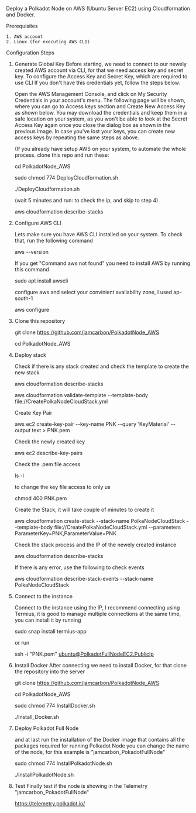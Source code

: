 Deploy a Polkadot Node on AWS (Ubuntu Server EC2) using Cloudformation and Docker.

Prerequisites

    1. AWS account
    2. Linux (for executing AWS CLI)

Configuration Steps

1. Generate Global Key
    Before starting, we need to connect to our newely created AWS account via CLI, for that we need access key and secret key.
    To configure the Access Key and Secret Key, which are required to use CLI
    If you don't have this credentials yet, follow the steps below:

    Open the AWS Management Console, and click on My Security Credentials in your account's menu.
    The following page will be shown, where you can go to Access keys section and Create New Access Key as shown below.
    You may download the credentials and keep them in a safe location on your system, as you won't be able to look at the Secret Access Key again once you close the dialog box as shown in the previous image. In case you've lost your keys, you can create new access keys by repeating the same steps as above. 

    (If you already have setup AWS on your system, to automate the whole process. clone this repo and run these:

    cd PolkadotNode_AWS

    sudo chmod 774 DeployCloudformation.sh

    ./DeployCloudformation.sh

    (wait 5 minutes and run: to check the ip, and skip to step 4)

    aws cloudformation describe-stacks

   
2. Configure AWS CLI

    Lets make sure you have AWS CLI installed on your system.
    To check that, run the following command

    aws --version

    If you get "Command aws not found" you need to install AWS by running this command

    sudo apt install awscli

    configure aws and select your convinient availability zone, I used ap-south-1

    aws configure


3. Clone this repository

    git clone https://github.com/jamcarbon/PolkadotNode_AWS

    cd PolkadotNode_AWS

    
4. Deploy stack

    Check if there is any stack created and check the template to create the new stack

    aws cloudformation describe-stacks

    aws cloudformation validate-template --template-body file://CreatePolkaNodeCloudStack.yml

    Create Key Pair

    aws ec2 create-key-pair --key-name PNK --query 'KeyMaterial' --output text > PNK.pem

    Check the newly created key

    aws ec2 describe-key-pairs

    Check the .pem file access

    ls -l

    to change the key file access to only us

    chmod 400 PNK.pem
    
    Create the Stack, it will take couple of minutes to create it

    aws cloudformation create-stack --stack-name PolkaNodeCloudStack --template-body file://CreatePolkaNodeCloudStack.yml --parameters ParameterKey=PNK,ParameterValue=PNK 

    Check the stack process and the IP of the newely created instance

    aws cloudformation describe-stacks

    If there is any error, use the following to check events

    aws cloudformation describe-stack-events --stack-name PolkaNodeCloudStack

4. Connect to the instance

    Connect to the instance using the IP, I recommend connecting using Termius, it is good to manage multiple connections at the same time, you can install it by running 

    sudo snap install termius-app

    or run

    ssh -i "PNK.pem" ubuntu@PolkadotFullNodeEC2.PublicIp


5. Install Docker
    After connecting we need to install Docker, for that clone the repository into the server

    git clone https://github.com/jamcarbon/PolkadotNode_AWS

    cd PolkadotNode_AWS

    sudo chmod 774 InstallDocker.sh

    ./Install_Docker.sh

6. Deploy Polkadot Full Node

    and at last run the installation of the Docker image that contains all the packages required for running Polkadot Node
    you can change the name of the node, for this example is "jamcarbon_PokadotFullNode"

    sudo chmod 774 InstallPolkadotNode.sh

    ./InstallPolkadotNode.sh


7. Test
    Finally test if the node is showing in the Telemetry "jamcarbon_PokadotFullNode"

    https://telemetry.polkadot.io/


